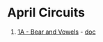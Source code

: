 # April Circuits

1. [1A - Bear and Vowels](https://www.hackerearth.com/april-circuits/algorithm/circ-bear-and-vowels-2/) - [doc](bears-and-vowels/bears-and-vowels.md)